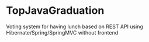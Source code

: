 # TopJavaGraduation
Voting system for having lunch based on REST API using Hibernate/Spring/SpringMVC without frontend
